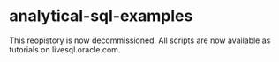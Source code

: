 <!--
rem  ****************************************************************
rem  Version 1.0 Dec 7, 2014
rem  Readme for analytical SQL Respository
rem  Author Keith Laker, Snr Principal Product Manager, Oracle
rem  ****************************************************************
rem

-->
analytical-sql-examples
=======================
This reopistory is now decommissioned. All scripts are now available as tutorials on livesql.oracle.com.
